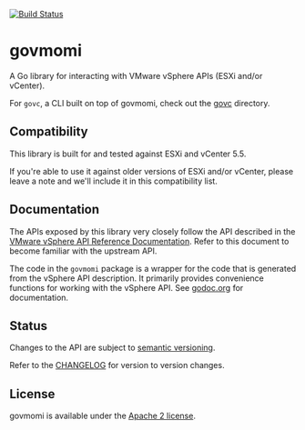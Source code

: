 [![Build Status](https://travis-ci.org/vmware/govmomi.png?branch=master)](https://travis-ci.org/vmware/govmomi)

# govmomi

A Go library for interacting with VMware vSphere APIs (ESXi and/or vCenter).

For `govc`, a CLI built on top of govmomi, check out the [govc](./govc) directory.

## Compatibility

This library is built for and tested against ESXi and vCenter 5.5.

If you're able to use it against older versions of ESXi and/or vCenter, please
leave a note and we'll include it in this compatibility list.

## Documentation

The APIs exposed by this library very closely follow the API described in the [VMware vSphere API Reference Documentation][apiref].
Refer to this document to become familiar with the upstream API.

The code in the `govmomi` package is a wrapper for the code that is generated from the vSphere API description.
It primarily provides convenience functions for working with the vSphere API.
See [godoc.org][godoc] for documentation.

[apiref]:http://pubs.vmware.com/vsphere-55/index.jsp#com.vmware.wssdk.apiref.doc/right-pane.html
[godoc]:http://godoc.org/github.com/vmware/govmomi

## Status

Changes to the API are subject to [semantic versioning](http://semver.org).

Refer to the [CHANGELOG](CHANGELOG.md) for version to version changes.

## License

govmomi is available under the [Apache 2 license](LICENSE).
